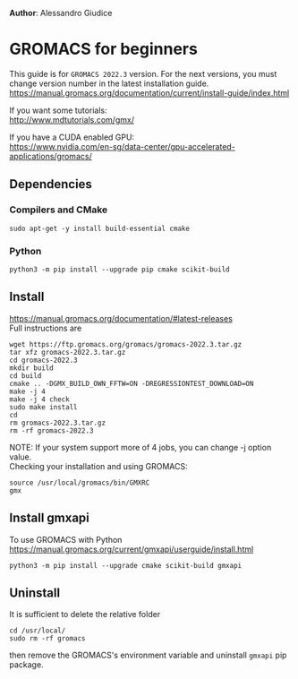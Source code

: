 **Author**: Alessandro Giudice

# GROMACS for beginners

This guide is for `GROMACS 2022.3` version. For the next versions, you must change version number in the latest installation guide.  
https://manual.gromacs.org/documentation/current/install-guide/index.html  

If you want some tutorials:  
http://www.mdtutorials.com/gmx/  

If you have a CUDA enabled GPU:  
https://www.nvidia.com/en-sg/data-center/gpu-accelerated-applications/gromacs/

## Dependencies
### Compilers and CMake
```
sudo apt-get -y install build-essential cmake
```
### Python 
```
python3 -m pip install --upgrade pip cmake scikit-build
```

## Install 
https://manual.gromacs.org/documentation/#latest-releases   
Full instructions are
```
wget https://ftp.gromacs.org/gromacs/gromacs-2022.3.tar.gz
tar xfz gromacs-2022.3.tar.gz
cd gromacs-2022.3
mkdir build
cd build
cmake .. -DGMX_BUILD_OWN_FFTW=ON -DREGRESSIONTEST_DOWNLOAD=ON
make -j 4
make -j 4 check
sudo make install
cd
rm gromacs-2022.3.tar.gz
rm -rf gromacs-2022.3
```
NOTE: If your system support more of 4 jobs, you can change -j option value.  
Checking your installation and using GROMACS:  
```
source /usr/local/gromacs/bin/GMXRC
gmx
```
## Install gmxapi  
To use GROMACS with Python  
https://manual.gromacs.org/current/gmxapi/userguide/install.html
```
python3 -m pip install --upgrade cmake scikit-build gmxapi
```
## Uninstall
It is sufficient to delete the relative folder
```
cd /usr/local/
sudo rm -rf gromacs
```
then remove the GROMACS's environment variable and uninstall `gmxapi` pip package.
